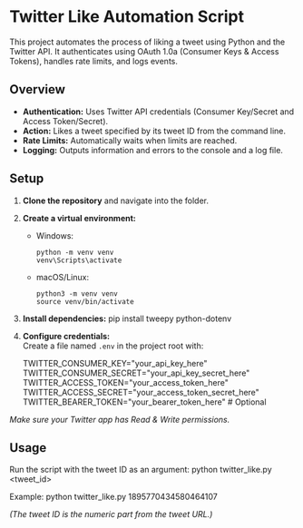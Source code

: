 # Twitter Like Automation Script

This project automates the process of liking a tweet using Python and the Twitter API. It authenticates using OAuth 1.0a (Consumer Keys & Access Tokens), handles rate limits, and logs events.

## Overview

- **Authentication:** Uses Twitter API credentials (Consumer Key/Secret and Access Token/Secret).
- **Action:** Likes a tweet specified by its tweet ID from the command line.
- **Rate Limits:** Automatically waits when limits are reached.
- **Logging:** Outputs information and errors to the console and a log file.

## Setup

1. **Clone the repository** and navigate into the folder.

2. **Create a virtual environment:**

   - Windows:
     ```
     python -m venv venv
     venv\Scripts\activate
     ```
   - macOS/Linux:
     ```
     python3 -m venv venv
     source venv/bin/activate
     ```

3. **Install dependencies:**
   pip install tweepy python-dotenv
4. **Configure credentials:**  
   Create a file named `.env` in the project root with:

   TWITTER_CONSUMER_KEY="your_api_key_here"
   TWITTER_CONSUMER_SECRET="your_api_key_secret_here"
   TWITTER_ACCESS_TOKEN="your_access_token_here"
   TWITTER_ACCESS_SECRET="your_access_token_secret_here"
   TWITTER_BEARER_TOKEN="your_bearer_token_here" # Optional

_Make sure your Twitter app has Read & Write permissions._

## Usage

Run the script with the tweet ID as an argument:
python twitter_like.py <tweet_id>

Example: python twitter_like.py 1895770434580464107

_(The tweet ID is the numeric part from the tweet URL.)_
